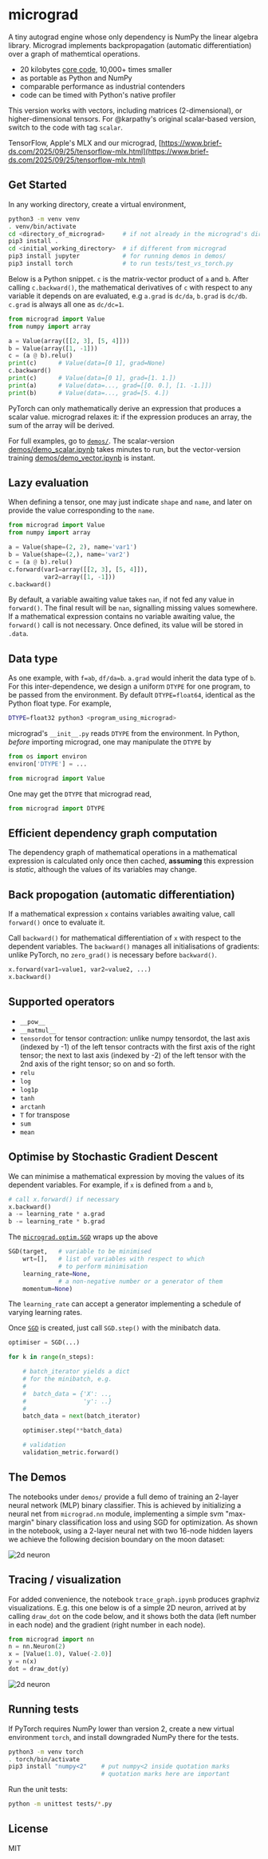 
# micrograd
A tiny autograd engine whose only dependency is NumPy the linear algebra library. Micrograd implements backpropagation (automatic differentiation) over a graph of mathemtical operations.

* 20 kilobytes [core code](micrograd/engine.py), 10,000+ times smaller
* as portable as Python and NumPy
* comparable performance as industrial contenders
* code can be timed with Python's native profiler

This version works with vectors, including matrices (2-dimensional), or higher-dimensional tensors. For @karpathy's original scalar-based version, switch to the code with tag `scalar`.

TensorFlow, Apple's MLX and our micrograd, [https://www.brief-ds.com/2025/09/25/tensorflow-mlx.html](https://www.brief-ds.com/2025/09/25/tensorflow-mlx.html)

## Get Started
In any working directory, create a virtual environment,

```sh
python3 -m venv venv
. venv/bin/activate
cd <directory_of_micrograd>     # if not already in the micrograd's directory
pip3 install .
cd <initial_working_directory>  # if different from micrograd
pip3 install jupyter            # for running demos in demos/
pip3 install torch              # to run tests/test_vs_torch.py
```

Below is a Python snippet. `c` is the matrix-vector product of `a` and `b`. After calling `c.backward()`, the mathematical derivatives of `c` with respect to any variable it depends on are evaluated, e.g `a.grad` is `dc/da`, `b.grad` is `dc/db`. `c.grad` is always all one as `dc/dc=1`.

```python
from micrograd import Value
from numpy import array

a = Value(array([[2, 3], [5, 4]]))
b = Value(array([1, -1]))
c = (a @ b).relu()
print(c)      # Value(data=[0 1], grad=None)
c.backward()
print(c)      # Value(data=[0 1], grad=[1. 1.])
print(a)      # Value(data=..., grad=[[0. 0.], [1. -1.]])
print(b)      # Value(data=..., grad=[5. 4.])
```

PyTorch can only mathematically derive an expression that produces a scalar value. micrograd relaxes it: if the expression produces an array, the sum of the array will be derived.

For full examples, go to [`demos/`](demos). The scalar-version [demos/demo_scalar.ipynb](demos/demo_scalar.ipynb) takes minutes to run, but the vector-version training [demos/demo_vector.ipynb](demos/demo_vector.ipynb) is instant.

## Lazy evaluation
When defining a tensor, one may just indicate `shape` and `name`, and later on provide the value corresponding to the `name`.

```python
from micrograd import Value
from numpy import array

a = Value(shape=(2, 2), name='var1')
b = Value(shape=(2,), name='var2')
c = (a @ b).relu()
c.forward(var1=array([[2, 3], [5, 4]]),
          var2=array([1, -1]))
c.backward()
```

By default, a variable awaiting value takes `nan`, if not fed any value in `forward()`. The final result will be `nan`, signalling missing values somewhere. If a mathematical expression contains no variable awaiting value, the `forward()` call is not necessary. Once defined, its value will be stored in `.data`.

## Data type
As one example, with `f=ab`, `df/da=b`. `a.grad` would inherit the data type of `b`. For this inter-dependence, we design a uniform `DTYPE` for one program, to be passed from the environment. By default `DTYPE=float64`, identical as the Python float type. For example,

```sh
DTYPE=float32 python3 <program_using_micrograd>
```

micrograd's `__init__.py` reads `DTYPE` from the environment. In Python, _before_ importing micrograd, one may manipulate the `DTYPE` by

```python
from os import environ
environ['DTYPE'] = ...

from micrograd import Value
```

One may get the `DTYPE` that micrograd read,

```python
from micrograd import DTYPE
```

## Efficient dependency graph computation
The dependency graph of mathematical operations in a mathematical expression is calculated only once then cached, **assuming** this expression is *static*, although the values of its variables may change.

## Back propogation (automatic differentiation)
If a mathematical expression `x` contains variables awaiting value, call `forward()` once to evaluate it.

Call `backward()` for mathematical differentiation of `x` with respect to the dependent variables. The `backward()` manages all initialisations of gradients: unlike PyTorch, no `zero_grad()` is necessary before `backward()`.

```python
x.forward(var1=value1, var2=value2, ...)
x.backward()
```

## Supported operators
* `__pow__`
* `__matmul__`
* `tensordot` for tensor contraction: unlike numpy tensordot, the last axis (indexed by -1) of the left tensor contracts with the first axis of the right tensor; the next to last axis (indexed by -2) of the left tensor with the 2nd axis of the right tensor; so on and so forth.
* `relu`
* `log`
* `log1p`
* `tanh`
* `arctanh`
* `T` for transpose
* `sum`
* `mean`

## Optimise by Stochastic Gradient Descent
We can minimise a mathematical expression by moving the values of its dependent variables. For example, if `x` is defined from `a` and `b`,

```python
# call x.forward() if necessary
x.backward()
a -= learning_rate * a.grad
b -= learning_rate * b.grad
```

The [`micrograd.optim.SGD`](micrograd/optim.py) wraps up the above

```python
SGD(target,   # variable to be minimised
    wrt=[],   # list of variables with respect to which
              # to perform minimisation
    learning_rate=None,
              # a non-negative number or a generator of them
    momentum=None)
```

The `learning_rate` can accept a generator implementing a schedule of varying learning rates.

Once [`SGD`](micrograd/optim.py) is created, just call `SGD.step()` with the minibatch data.

```python
optimiser = SGD(...)

for k in range(n_steps):

    # batch_iterator yields a dict
    # for the minibatch, e.g.
    #
    #  batch_data = {'X': ..,
    #                'y': ..}
    #
    batch_data = next(batch_iterator)

    optimiser.step(**batch_data)

    # validation
    validation_metric.forward()

```

## The Demos
The notebooks under `demos/` provide a full demo of training an 2-layer neural network (MLP) binary classifier. This is achieved by initializing a neural net from `micrograd.nn` module, implementing a simple svm "max-margin" binary classification loss and using SGD for optimization. As shown in the notebook, using a 2-layer neural net with two 16-node hidden layers we achieve the following decision boundary on the moon dataset:

![2d neuron](assets/moon_mlp.png)

## Tracing / visualization
For added convenience, the notebook `trace_graph.ipynb` produces graphviz visualizations. E.g. this one below is of a simple 2D neuron, arrived at by calling `draw_dot` on the code below, and it shows both the data (left number in each node) and the gradient (right number in each node).

```python
from micrograd import nn
n = nn.Neuron(2)
x = [Value(1.0), Value(-2.0)]
y = n(x)
dot = draw_dot(y)
```

![2d neuron](assets/gout.svg)

## Running tests
If PyTorch requires NumPy lower than version 2, create a new virtual environment `torch`, and install downgraded NumPy there for the tests.

```sh
python3 -m venv torch
. torch/bin/activate
pip3 install "numpy<2"    # put numpy<2 inside quotation marks
                          # quotation marks here are important
```

Run the unit tests:

```sh
python -m unittest tests/*.py
```

## License
MIT
